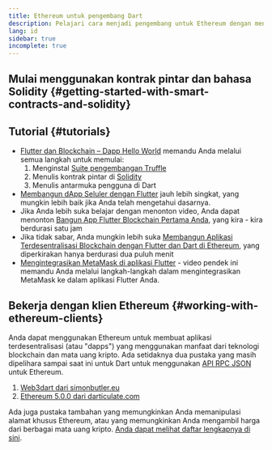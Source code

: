```yaml
---
title: Ethereum untuk pengembang Dart
description: Pelajari cara menjadi pengembang untuk Ethereum dengan menggunakan bahasa pemrograman Dart
lang: id
sidebar: true
incomplete: true
---
```


## Mulai menggunakan kontrak pintar dan bahasa Solidity {#getting-started-with-smart-contracts-and-solidity}

## Tutorial {#tutorials}

- [Flutter dan Blockchain – Dapp Hello World](https://www.geeksforgeeks.org/flutter-and-blockchain-hello-world-dapp/) memandu Anda melalui semua langkah untuk memulai:
  1.  Menginstal [Suite pengembangan Truffle](https://www.trufflesuite.com/)
  2.  Menulis kontrak pintar di [Solidity](https://soliditylang.org/)
  3.  Menulis antarmuka pengguna di Dart
- [Membangun dApp Seluler dengan Flutter](https://medium.com/dash-community/building-a-mobile-dapp-with-flutter-be945c80315a) jauh lebih singkat, yang mungkin lebih baik jika Anda telah mengetahui dasarnya.
- Jika Anda lebih suka belajar dengan menonton video, Anda dapat menonton [Bangun App Flutter Blockchain Pertama Anda](https://www.youtube.com/watch?v=3Eeh3pJ6PeA), yang kira - kira berdurasi satu jam
- Jika tidak sabar, Anda mungkin lebih suka [Membangun Aplikasi Terdesentralisasi Blockchain dengan Flutter dan Dart di Ethereum](https://www.youtube.com/watch?v=jaMFEOCq_1s), yang diperkirakan hanya berdurasi dua puluh menit
- [Mengintegrasikan MetaMask di aplikasi Flutter](https://youtu.be/8qzVDje3IWk) - video pendek ini memandu Anda melalui langkah-langkah dalam mengintegrasikan MetaMask ke dalam aplikasi Flutter Anda.

## Bekerja dengan klien Ethereum {#working-with-ethereum-clients}

Anda dapat menggunakan Ethereum untuk membuat aplikasi terdesentralisasi (atau "dapps") yang menggunakan manfaat dari teknologi blockchain dan mata uang kripto. Ada setidaknya dua pustaka yang masih dipelihara sampai saat ini untuk Dart untuk menggunakan [API RPC JSON](/developers/docs/apis/json-rpc/) untuk Ethereum.

1. [Web3dart dari simonbutler.eu](https://pub.dev/packages/web3dart)
1. [Ethereum 5.0.0 dari darticulate.com](https://pub.dev/packages/ethereum)

Ada juga pustaka tambahan yang memungkinkan Anda memanipulasi alamat khusus Ethereum, atau yang memungkinkan Anda mengambil harga dari berbagai mata uang kripto. [Anda dapat melihat daftar lengkapnya di sini](https://pub.dev/dart/packages?q=ethereum).
